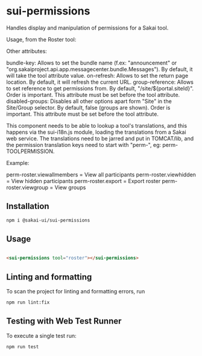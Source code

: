 # sui-permissions

Handles display and manipulation of permissions for a Sakai tool.

Usage, from the Roster tool:

<sui-permissions tool="roster"></sui-permissions>

Other attributes:

bundle-key: Allows to set the bundle name (f.ex: "announcement" or "org.sakaiproject.api.app.messagecenter.bundle.Messages"). By default, it will take the tool attribute value.
on-refresh: Allows to set the return page location. By default, it will refresh the current URL.
group-reference: Allows to set reference to get permissions from. By default, "/site/${portal.siteId}". Order is important. This attribute must be set before the tool attribute.
disabled-groups: Disables all other options apart form "Site" in the Site/Group selector. By default, false (groups are shown). Order is important. This attribute must be set before the tool attribute.

This component needs to be able to lookup a tool's translations, and this happens via the
sui-i18n.js module, loading the translations from a Sakai web service. The translations need
to be jarred and put in TOMCAT/lib, and the permission translation keys need to start with "perm-",
eg: perm-TOOLPERMISSION.

Example:

perm-roster.viewallmembers = View all participants
perm-roster.viewhidden = View hidden participants
perm-roster.export = Export roster
perm-roster.viewgroup = View groups

## Installation

```bash
npm i @sakai-ui/sui-permissions
```

## Usage

```html

<sui-permissions tool="roster"></sui-permissions>

```

## Linting and formatting

To scan the project for linting and formatting errors, run

```bash
npm run lint:fix
```

## Testing with Web Test Runner

To execute a single test run:

```bash
npm run test
```
